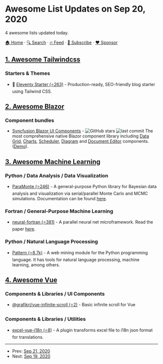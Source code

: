 # Awesome List Updates on Sep 20, 2020

4 awesome lists updated today.

[🏠 Home](/README.md) · [🔍 Search](https://www.trackawesomelist.com/search/) · [🔥 Feed](https://www.trackawesomelist.com/rss.xml) · [📮 Subscribe](https://trackawesomelist.us17.list-manage.com/subscribe?u=d2f0117aa829c83a63ec63c2f&id=36a103854c) · [❤️  Sponsor](https://github.com/sponsors/theowenyoung)



## [1. Awesome Tailwindcss](/content/aniftyco/awesome-tailwindcss/README.md)

### Starters & Themes

*   🚀 [Eleventy Starter (⭐263)](https://github.com/ixartz/Eleventy-Starter-Boilerplate/) - Production-ready, SEO-friendly blog starter using Tailwind CSS.

## [2. Awesome Blazor](/content/AdrienTorris/awesome-blazor/README.md)

### Component bundles

*   [Syncfusion Blazor UI Components](https://www.syncfusion.com/blazor-components) - ![GitHub stars](https://img.shields.io/github/stars/syncfusion/blazor-samples?style=flat-square\&cacheSeconds=604800) ![last commit](https://img.shields.io/github/last-commit/syncfusion/blazor-samples?style=flat-square\&cacheSeconds=86400) The most comprehensive native Blazor component library including [Data Grid](https://www.syncfusion.com/blazor-components/blazor-datagrid), [Charts](https://www.syncfusion.com/blazor-components/blazor-charts), [Scheduler](https://www.syncfusion.com/blazor-components/blazor-scheduler), [Diagram](https://www.syncfusion.com/blazor-components/blazor-diagram) and [Document Editor](https://www.syncfusion.com/blazor-components/blazor-word-processor) components. ([Demo](https://blazor.syncfusion.com/demos/)).

## [3. Awesome Machine Learning](/content/josephmisiti/awesome-machine-learning/README.md)

### Python / Data Analysis / Data Visualization

*   [ParaMonte (⭐246)](https://github.com/cdslaborg/paramonte) - A general-purpose Python library for Bayesian data analysis and visualization via serial/parallel Monte Carlo and MCMC simulations. Documentation can be found [here](https://www.cdslab.org/paramonte/).

### Fortran / General-Purpose Machine Learning

*   [neural-fortran (⭐381)](https://github.com/modern-fortran/neural-fortran) - A parallel neural net microframework.
    Read the paper [here](https://arxiv.org/abs/1902.06714).

### Python / Natural Language Processing

*   [Pattern (⭐8.7k)](https://github.com/clips/pattern) - A web mining module for the Python programming language. It has tools for natural language processing, machine learning, among others.

## [4. Awesome Vue](/content/vuejs/awesome-vue/README.md)

### Components & Libraries / UI Components

*   [@grafikri/vue-infinite-scroll (⭐2)](https://github.com/grafikri/vue-infinite-scroll) - Basic infinite scroll for Vue

### Components & Libraries / Utilities

*   [excel-vue-i18n (⭐8)](https://github.com/grafikri/excel-vue-i18n) - A plugin transforms excel file to i18n json format for translations.

---

- Prev: [Sep 21, 2020](/content/2020/09/21/README.md)
- Next: [Sep 19, 2020](/content/2020/09/19/README.md)